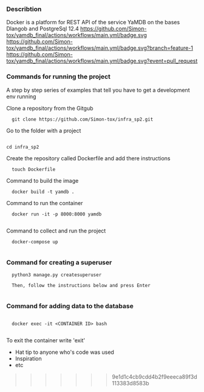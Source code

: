 ### Describtion
Docker is a platform for REST API of the service YaMDB on the bases Dlangob and PostgreSql 12.4
https://github.com/Simon-tox/yamdb_final/actions/workflows/main.yml/badge.svg
https://github.com/Simon-tox/yamdb_final/actions/workflows/main.yml/badge.svg?branch=feature-1
https://github.com/Simon-tox/yamdb_final/actions/workflows/main.yml/badge.svg?event=pull_request

### Commands for running the project

A step by step series of examples that tell you have to get a development env running

Clone a repository from the Gitgub

```
  git clone https://github.com/Simon-tox/infra_sp2.git

```
Go to the folder with a project

```

cd infra_sp2

```

Create the repository called Dockerfile and add there instructions

```
  touch Dockerfile

```
Command to build the image 

```
  docker build -t yamdb .

```
Command to run the container
```
  docker run -it -p 8000:8000 yamdb
 
```
Command to collect and run the project

```
  docker-compose up
 
```
  
### Command for creating a superuser

```
  python3 manage.py createsuperuser
  
  Then, follow the instructions below and press Enter
 
```

### Command for adding data to the database

```

  docker exec -it <CONTAINER ID> bash
  
```
To exit the container write 'exit'
 



* Hat tip to anyone who's code was used
* Inspiration
* etc
>>>>>>> 9e1d1c4cb9cdd4b2f9eeeca89f3d113383d8583b
